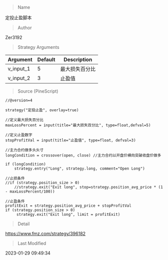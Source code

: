 
> Name

定投止盈脚本

> Author

Zer3192



> Strategy Arguments



|Argument|Default|Description|
|----|----|----|
|v_input_1|5|最大损失百分比|
|v_input_2|3|止盈值|


> Source (PineScript)

``` pinescript
//@version=4

strategy("定投止盈", overlay=true)

//定义最大损失百分比
maxLossPercent = input(title="最大损失百分比", type=float,defval=5)

//定义止盈数字
stopProfitVal = input(title="止盈值", type=float, defval=3) 

//主力合约做多头头寸
longCondition = crossover(open, close) //主力合约以开盘价横向突破收盘价做多

if (longCondition)
    strategy.entry("Long", strategy.long, comment="Open Long") 

//止损条件
//if (strategy.position_size > 0)  
    //strategy.exit("Exit long", stop=strategy.position_avg_price * (1 - maxLossPercent/100)) 

//止盈条件
profitExit = strategy.position_avg_price + stopProfitVal
if (strategy.position_size > 0)
     strategy.exit("Exit long", limit = profitExit)

```

> Detail

https://www.fmz.com/strategy/396182

> Last Modified

2023-01-29 09:49:34
